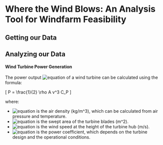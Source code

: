 # Where the Wind Blows: An Analysis Tool for Windfarm Feasibility

## Getting our Data

## Analyzing our Data

#### Wind Turbine Power Generation

The power output ![equation](https://latex.codecogs.com/svg.image?\(P\)) of a wind turbine can be calculated using the formula:

\[ P = \frac{1}{2} \rho A v^3 C_P \]

where:
- ![equation](https://latex.codecogs.com/svg.image?\(\rho\)) is the air density (kg/m^3), which can be calculated from air pressure and temperature.
- ![equation](https://latex.codecogs.com/svg.image?\(A\)) is the swept area of the turbine blades (m^2).
- ![equation](https://latex.codecogs.com/svg.image?\(v\)) is the wind speed at the height of the turbine hub (m/s).
- ![equation](https://latex.codecogs.com/svg.image?\(C_P\)) is the power coefficient, which depends on the turbine design and the operational conditions.

##